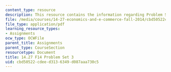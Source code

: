 ```yaml
---
content_type: resource
description: This resource contains the information regarding Problem Set 3.
file: /media/courses/14-27-economics-and-e-commerce-fall-2014/cbd50522cdeed3136349d087aaa730c5_MIT14_27F14_pset3.pdf
file_type: application/pdf
learning_resource_types:
- Assignments
ocw_type: OCWFile
parent_title: Assignments
parent_type: CourseSection
resourcetype: Document
title: 14.27 F14 Problem Set 3
uid: cbd50522-cdee-d313-6349-d087aaa730c5
---
```

